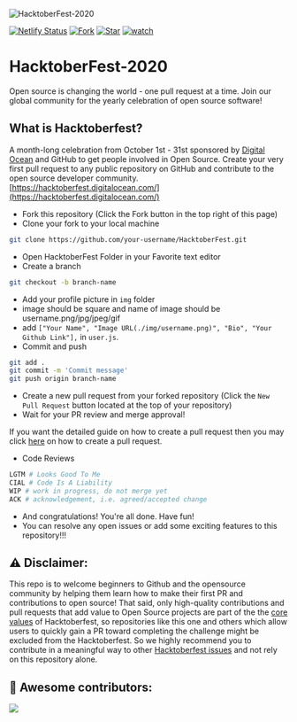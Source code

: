 ![HacktoberFest-2020](./img/hf.png)

[![Netlify Status](https://api.netlify.com/api/v1/badges/2d11585f-a587-44a1-b5c1-3a1aff11afe9/deploy-status)](https://app.netlify.com/sites/hacktoberfest-20/deploys)
[![Fork](https://img.shields.io/github/forks/IIITians-Network/HacktoberFest?label=fork&style=social)](https://github.com/IIITians-Network/HacktoberFest/fork)
[![Star](https://img.shields.io/github/stars/IIITians-Network/HacktoberFest?style=social)](https://github.com/IIITians-Network/HacktoberFest/stargazers)
[![watch](https://img.shields.io/github/watchers/IIITians-Network/HacktoberFest?style=social)](https://github.com/IIITians-Network/HacktoberFest/watchers)

# HacktoberFest-2020
Open source is changing the world - one pull request at a time.  Join our global community for the yearly celebration of open source software!

## What is Hacktoberfest?
A month-long celebration from October 1st - 31st sponsored by [Digital Ocean](https://hacktoberfest.digitalocean.com/) and GitHub to get people involved in Open Source. Create your very first pull request to any public repository on GitHub and contribute to the open source developer community.
[https://hacktoberfest.digitalocean.com/](https://hacktoberfest.digitalocean.com/)

* Fork this repository (Click the Fork button in the top right of this page)
* Clone your fork to your local machine

```bash
git clone https://github.com/your-username/HacktoberFest.git
```
* Open HacktoberFest Folder in your Favorite text editor
* Create a branch

```bash
git checkout -b branch-name
```

* Add your profile picture in `img` folder
* image should be square and name of image should be username.png/jpg/jpeg/gif
* add `["Your Name", "Image URL(./img/username.png)", "Bio", "Your Github Link"],` in `user.js`.
* Commit and push

```bash
git add .
git commit -m 'Commit message'
git push origin branch-name
```
* Create a new pull request from your forked repository (Click the ```New Pull Request``` button located at the top of your repository)
* Wait for your PR review and merge approval!

If you want the detailed guide on how to create a pull request then you may click [here](https://www.digitalocean.com/community/tutorials/how-to-create-a-pull-request-on-github) on how to create a pull request.

* Code Reviews
```bash
LGTM # Looks Good To Me 
CIAL # Code Is A Liability 
WIP # work in progress, do not merge yet
ACK # acknowledgement, i.e. agreed/accepted change
```

* And congratulations! You're all done. Have fun!
* You can resolve any open issues or add some exciting features to this repository!!!

## :warning: Disclaimer:
This repo is to welcome beginners to Github and the opensource community by helping them learn how to make their first PR and contributions to open source!
That said, only high-quality contributions and pull requests that add value to Open Source projects are part of the the [core values](https://hacktoberfest.digitalocean.com/details) of Hacktoberfest, so repositories like this one and others which allow users to quickly gain a PR toward completing the challenge might be excluded from the Hacktoberfest.
So we highly recommend you to contribute in a meaningful way to other [Hacktoberfest issues](https://hacktoberfest.digitalocean.com/#projects) and not rely on this repository alone.


## :star_struck: Awesome contributors:

<a href="https://github.com/IIITians-Network/HacktoberFest/graphs/contributors">
  <img src="https://contributors-img.web.app/image?repo=IIITians-Network/HacktoberFest" />
</a>

